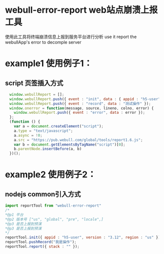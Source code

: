 # webull-error-report web站点崩溃上报工具

使用此工具将终端崩溃信息上报到服务平台进行分析
use it report the webullApp's error to decomple server

# example1  使用例子1：

## script 页签插入方式
```js    
  window.webullReport = [];
  window.webullReport.push({ event : "init", data : { appid : "h5-user", version : "3.12", region : "us" } }); 
  window.webullReport.push({ event : "record", data : "测试操作" });   
  window.onerror = function(message, source, lineno, colno, error) {  
    window.webullReport.push({ event : "error", data : error });  
  };  
  (function () {  
    var a = document.createElement("script");  
    a.type = "text/javascript";  
    a.async = !0;  
    a.src = "https://pub.webull.com/global/tools/report1.6.js";   
    var b = document.getElementsByTagName("script")[0];  
    b.parentNode.insertBefore(a, b)  
  })();  
```
# example2  使用例子2：
## nodejs  common引入方式
```js
import reportTool from "webull-error-report"   
/*  
*@p1 平台  
*@p2 版本号 ["us", "global", "pre", "locale",]  
*@p3 是否上报到预演  
*@p3 是否上报到预演 
*/  
reportTool.init({ appid : "h5-user", version : "3.12", region : "us" });    
reportTool.pushRecord("我是操作");   
reportTool.report({ stack : "" });  
```